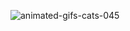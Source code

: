 
![animated-gifs-cats-045](https://user-images.githubusercontent.com/110306407/185713993-b787a53c-3370-4004-9ef1-2ad5017b986a.gif)
